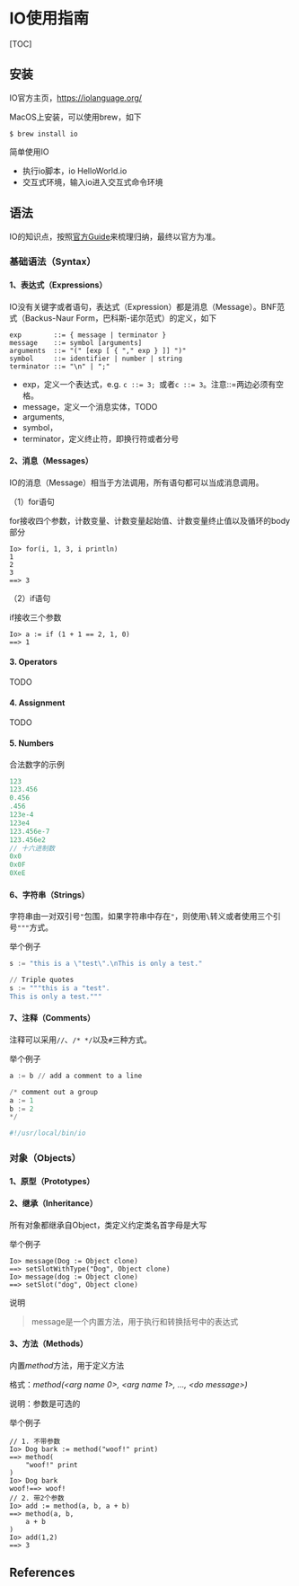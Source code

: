 # IO使用指南

[TOC]

## 安装

IO官方主页，https://iolanguage.org/

MacOS上安装，可以使用brew，如下

```shell
$ brew install io
```



简单使用IO

* 执行io脚本，io HelloWorld.io
* 交互式环境，输入io进入交互式命令环境



## 语法

IO的知识点，按照[官方Guide](https://iolanguage.org/guide/guide.html)来梳理归纳，最终以官方为准。

### 基础语法（Syntax）

#### 1、表达式（Expressions）

IO没有关键字或者语句，表达式（Expression）都是消息（Message）。BNF范式（Backus-Naur Form，巴科斯-诺尔范式）的定义，如下

```
exp        ::= { message | terminator }
message    ::= symbol [arguments]
arguments  ::= "(" [exp [ { "," exp } ]] ")"
symbol     ::= identifier | number | string
terminator ::= "\n" | ";"
```



* exp，定义一个表达式，e.g. `c ::= 3; `或者`c ::= 3`。注意::=两边必须有空格。
* message，定义一个消息实体，TODO
* arguments,
* symbol，
* terminator，定义终止符，即换行符或者分号



#### 2、消息（Messages）

IO的消息（Message）相当于方法调用，所有语句都可以当成消息调用。

（1）for语句

for接收四个参数，计数变量、计数变量起始值、计数变量终止值以及循环的body部分

```
Io> for(i, 1, 3, i println)
1
2
3
==> 3
```



（2）if语句

if接收三个参数

```
Io> a := if (1 + 1 == 2, 1, 0)
==> 1
```



#### 3. Operators

TODO

#### 4. Assignment

TODO

#### 5. Numbers



合法数字的示例

```c
123
123.456
0.456
.456
123e-4
123e4
123.456e-7
123.456e2
// 十六进制数
0x0
0x0F
0XeE
```





#### 6、字符串（Strings）

字符串由一对双引号`"`包围，如果字符串中存在`"`，则使用`\`转义或者使用三个引号`"""`方式。

举个例子

```python
s := "this is a \"test\".\nThis is only a test."

// Triple quotes
s := """this is a "test".
This is only a test."""
```



#### 7、注释（Comments）

注释可以采用`//`、`/* */`以及`#`三种方式。

举个例子

```python
a := b // add a comment to a line

/* comment out a group
a := 1
b := 2
*/

#!/usr/local/bin/io
```



### 对象（Objects）



#### 1、原型（Prototypes）



#### 2、继承（Inheritance）

所有对象都继承自Object，类定义约定类名首字母是大写

举个例子

```shell
Io> message(Dog := Object clone)
==> setSlotWithType("Dog", Object clone)
Io> message(dog := Object clone)
==> setSlot("dog", Object clone)
```

说明

> message是一个内置方法，用于执行和转换括号中的表达式



#### 3、方法（Methods）

内置*method*方法，用于定义方法

格式：*method(<arg name 0>, <arg name 1>, ..., \<do message\>)*

说明：参数是可选的

举个例子

```shell
// 1. 不带参数
Io> Dog bark := method("woof!" print)
==> method(
    "woof!" print
)
Io> Dog bark
woof!==> woof!
// 2. 带2个参数
Io> add := method(a, b, a + b)
==> method(a, b, 
    a + b
)
Io> add(1,2)
==> 3
```



## References



